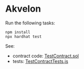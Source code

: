 # Akvelon

Run the following tasks:

```shell
npm install
npx hardhat test
```

See:

- contract code: [TestContract.sol](./contracts/TestContract.sol)
- tests: [TestContractTests.js](./test/TestContractTests.js)